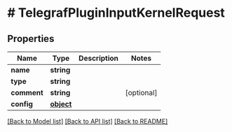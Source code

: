 # # TelegrafPluginInputKernelRequest

## Properties

Name | Type | Description | Notes
------------ | ------------- | ------------- | -------------
**name** | **string** |  | 
**type** | **string** |  | 
**comment** | **string** |  | [optional] 
**config** | [**object**](.md) |  | 

[[Back to Model list]](../../README.md#documentation-for-models) [[Back to API list]](../../README.md#documentation-for-api-endpoints) [[Back to README]](../../README.md)


